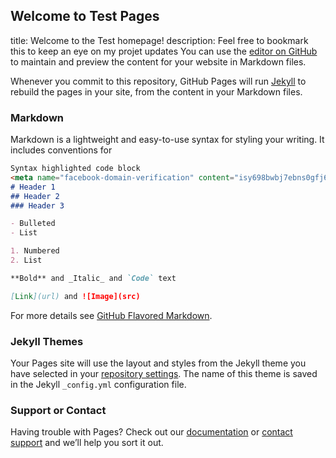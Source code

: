 ## Welcome to Test Pages
title: Welcome to the Test homepage!
description: Feel free to bookmark this to keep an eye on my projet updates
You can use the [editor on GitHub](https://github.com/DanniArch/testing.github.io/edit/gh-pages/index.md) to maintain and preview the content for your website in Markdown files.

Whenever you commit to this repository, GitHub Pages will run [Jekyll](https://jekyllrb.com/) to rebuild the pages in your site, from the content in your Markdown files.
<meta name="facebook-domain-verification" content="isy698bwbj7ebns0gfj604p4zoac5k" />
### Markdown

Markdown is a lightweight and easy-to-use syntax for styling your writing. It includes conventions for

```markdown
Syntax highlighted code block
<meta name="facebook-domain-verification" content="isy698bwbj7ebns0gfj604p4zoac5k" />
# Header 1
## Header 2
### Header 3

- Bulleted
- List

1. Numbered
2. List

**Bold** and _Italic_ and `Code` text

[Link](url) and ![Image](src)
```

For more details see [GitHub Flavored Markdown](https://guides.github.com/features/mastering-markdown/).

### Jekyll Themes

Your Pages site will use the layout and styles from the Jekyll theme you have selected in your [repository settings](https://github.com/DanniArch/testing.github.io/settings/pages). The name of this theme is saved in the Jekyll `_config.yml` configuration file.

### Support or Contact

Having trouble with Pages? Check out our [documentation](https://docs.github.com/categories/github-pages-basics/) or [contact support](https://support.github.com/contact) and we’ll help you sort it out.

